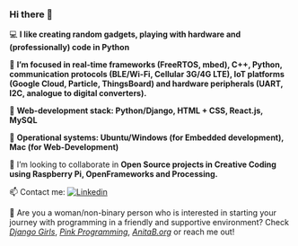 ### Hi there 👋

💻 **I like creating random gadgets, playing with hardware and (professionally) code in Python**

🎯 **I’m focused in real-time frameworks (FreeRTOS, mbed), C++, Python, communication protocols (BLE/Wi-Fi, Cellular 3G/4G LTE), IoT platforms (Google Cloud, Particle, ThingsBoard) and hardware peripherals (UART, I2C, analogue to digital converters).**

🔎 **Web-development stack: Python/Django, HTML + CSS, React.js, MySQL**

🌿 **Operational systems: Ubuntu/Windows (for Embedded development), Mac (for Web-Development)**

🌈 I’m looking to collaborate in **Open Source projects in Creative Coding using Raspberry Pi, OpenFrameworks and Processing.**

📫 Contact me: [![Linkedin](https://camo.githubusercontent.com/667dec86e11556623f93d822260cc5df3f78b7a1/68747470733a2f2f696d672e736869656c64732e696f2f62616467652f2d4c696e6b6564496e2d626c75653f7374796c653d666c61742d737175617265266c6f676f3d4c696e6b6564696e266c6f676f436f6c6f723d7768697465266c696e6b3d68747470733a2f2f7777772e6c696e6b6564696e2e636f6d2f696e2f6c65746963696163616d706f73732f)](https://www.linkedin.com/in/gabrielademoraes/)
&nbsp;

:orange_heart: Are you a woman/non-binary person who is interested in starting your journey with programming in a friendly and supportive environment? Check <a href="https://djangogirls.org/" rel="nofollow"><em>Django Girls</em></a>, <a href="https://www.pinkprogramming.se/en/" rel="nofollow"><em>Pink Programming</em></a>, <a href="https://anitab.org/" rel="nofollow"><em>AnitaB.org</em></a> or reach me out!

